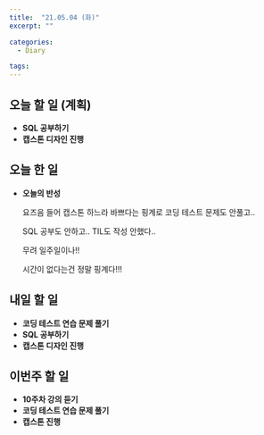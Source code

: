 ```yaml
---
title:  "21.05.04 (화)"
excerpt: ""

categories:
  - Diary

tags:
---
```


## 오늘 할 일 (계획)

- **SQL 공부하기**
- **캡스톤 디자인 진행**


## 오늘 한 일

- **오늘의 반성**

  요즈음 들어 캡스톤 하느라 바쁘다는 핑계로 코딩 테스트 문제도 안풀고..
  
  SQL 공부도 안하고.. TIL도 작성 안했다..
  
  무려 일주일이나!!
  
  시간이 없다는건 정말 핑계다!!!


##  내일 할 일

- **코딩 테스트 연습 문제 풀기**
- **SQL 공부하기**
- **캡스톤 디자인 진행**

## 이번주 할 일

- **10주차 강의 듣기**
- **코딩 테스트 연습 문제 풀기**
- **캡스톤 진행**

<br>